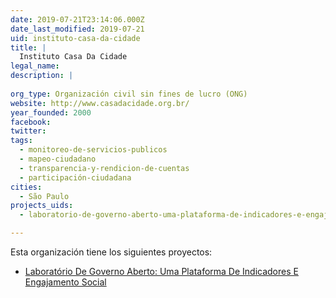 ```yaml
---
date: 2019-07-21T23:14:06.000Z
date_last_modified: 2019-07-21
uid: instituto-casa-da-cidade
title: |
  Instituto Casa Da Cidade
legal_name: 
description: |
  
org_type: Organización civil sin fines de lucro (ONG)
website: http://www.casadacidade.org.br/
year_founded: 2000
facebook: 
twitter: 
tags:
  - monitoreo-de-servicios-publicos
  - mapeo-ciudadano
  - transparencia-y-rendicion-de-cuentas
  - participación-ciudadana
cities: 
  - São Paulo
projects_uids:
  - laboratorio-de-governo-aberto-uma-plataforma-de-indicadores-e-engajamento-social

---
```


Esta organización tiene los siguientes proyectos:

- [Laboratório De Governo Aberto: Uma Plataforma De Indicadores E Engajamento Social](/proyectos/laboratorio-de-governo-aberto-uma-plataforma-de-indicadores-e-engajamento-social)
